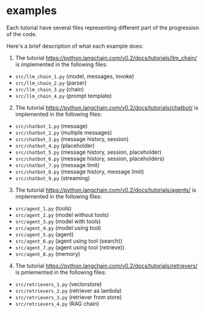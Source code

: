 # examples

Each tutorial have several files representing different part of the progression of the code.

Here's a brief description of what each example does:

1. The tutorial https://python.langchain.com/v0.2/docs/tutorials/llm_chain/ is implemented in the following files:
  * `src/llm_chain_1.py` (model, messages, invoke)
  * `src/llm_chain_2.py` (parser)
  * `src/llm_chain_3.py` (chain)
  * `src/llm_chain_4.py` (prompt template)

2. The tutorial https://python.langchain.com/v0.2/docs/tutorials/chatbot/ is implemented in the following files:
  * `src/chatbot_1.py` (message)
  * `src/chatbot_2.py` (multiple messages)
  * `src/chatbot_3.py` (message history, session)
  * `src/chatbot_4.py` (placeholder)
  * `src/chatbot_5.py` (message history, session, placeholder)
  * `src/chatbot_6.py` (message history, session, placeholders)
  * `src/chatbot_7.py` (message limit)
  * `src/chatbot_8.py` (message history, message limit)
  * `src/chatbot_9.py` (streaming)

3. The tutorial https://python.langchain.com/v0.2/docs/tutorials/agents/ is implemented in the following files:
  * `src/agent_1.py` (tools)
  * `src/agent_2.py` (model without tools)
  * `src/agent_3.py` (model with tools)
  * `src/agent_4.py` (model using tool)
  * `src/agent_5.py` (agent)
  * `src/agent_6.py` (agent using tool (search))
  * `src/agent_7.py` (agent using tool (retrieve))
  * `src/agent_8.py` (memory)

4. The tutorial https://python.langchain.com/v0.2/docs/tutorials/retrievers/ is pmlemented in the following files:
  * `src/retrievers_1.py` (vectorstore)
  * `src/retrievers_2.py` (retriever as lambda)
  * `src/retrievers_3.py` (retriever from store)
  * `src/retrievers_4.py` (RAG chain)
